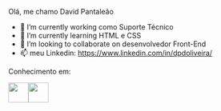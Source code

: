 Olá, me chamo David Pantaleão 

- 🔭 I’m currently working como Suporte Técnico
- 🌱 I’m currently learning  HTML e CSS
- 👯 I’m looking to collaborate on  desenvolvedor Front-End
- 📫  meu Linkedin: https://www.linkedin.com/in/dpdoliveira/  

Conhecimento em:

<img src="https://cdn.jsdelivr.net/gh/devicons/devicon/icons/css3/css3-original.svg" width="40" height="40 "/><img src="https://cdn.jsdelivr.net/gh/devicons/devicon/icons/html5/html5-original.svg" width="40" height="40"/>
